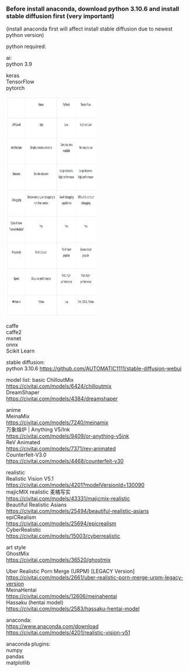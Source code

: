 ### Before install anaconda, download python 3.10.6 and install stable diffusion first (very important)
(install anaconda first will affect install stable diffusion due to newest python version)

python required:  

ai:  
python 3.9  

keras  
TensorFlow  
pytorch  

<div>
<img src="https://github.com/kitleong97/software/blob/main/python_application/1%20NKBNWP3arktKZEOrcxojDA.webp" width="49%" height="600px" alt="ai frameworks" >  
</div>

caffe  
caffe2  
mxnet  
onnx  
Scikit Learn



stable diffusion:  
python 3.10.6 
https://github.com/AUTOMATIC1111/stable-diffusion-webui  

model list:
basic
ChilloutMix  
https://civitai.com/models/6424/chilloutmix  
DreamShaper  
https://civitai.com/models/4384/dreamshaper  

anime  
MeinaMix  
https://civitai.com/models/7240/meinamix  
万象熔炉 | Anything V5/Ink  
https://civitai.com/models/9409/or-anything-v5ink  
ReV Animated  
https://civitai.com/models/7371/rev-animated  
Counterfeit-V3.0  
https://civitai.com/models/4468/counterfeit-v30  

realistic  
Realistic Vision V5.1  
https://civitai.com/models/4201?modelVersionId=130090  
majicMIX realistic 麦橘写实   
https://civitai.com/models/43331/majicmix-realistic  
Beautiful Realistic Asians  
https://civitai.com/models/25494/beautiful-realistic-asians  
epiCRealism  
https://civitai.com/models/25694/epicrealism  
CyberRealistic  
https://civitai.com/models/15003/cyberrealistic  

art style  
GhostMix  
https://civitai.com/models/36520/ghostmix  




Uber Realistic Porn Merge (URPM) [LEGACY Version]  
https://civitai.com/models/2661/uber-realistic-porn-merge-urpm-legacy-version  
MeinaHentai  
https://civitai.com/models/12606/meinahentai  
Hassaku (hentai model)  
https://civitai.com/models/2583/hassaku-hentai-model  





anaconda:  
https://www.anaconda.com/download  
https://civitai.com/models/4201/realistic-vision-v51





anaconda plugins:  
numpy  
pandas  
matplotlib  


